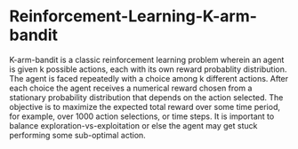 # Reinforcement-Learning-K-arm-bandit

K-arm-bandit is a classic reinforcement learning problem wherein an agent is given k possible actions, each with its own reward probablity distribution. The agent is faced repeatedly with a choice among k different actions. After each choice the agent receives a numerical reward chosen from a stationary probability distribution that depends on the action selected. The objective is to maximize the expected total reward over some time period, for example, over 1000 action selections, or time steps. It is important to balance exploration-vs-exploitation or else the agent may get stuck performing some sub-optimal action.
